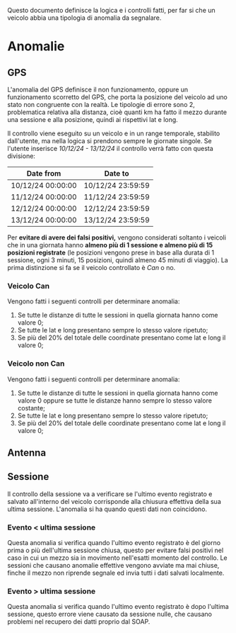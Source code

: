Questo documento definisce la logica e i controlli fatti, per far si che un veicolo abbia una tipologia di anomalia da segnalare.
# Anomalie
## GPS
L'anomalia del GPS definisce il non funzionamento, oppure un funzionamento scorretto del GPS, che porta la posizione del veicolo ad uno stato non congruente con la realtà.
Le tipologie di errore sono 2, problematica relativa alla distanza, cioè quanti km ha fatto il mezzo durante una sessione e alla posizione, quindi ai rispettivi lat e long.

Il controllo viene eseguito su un veicolo e in un range temporale, stabilito dall'utente, ma nella logica si prendono sempre le giornate singole. Se l'utente inserisce *10/12/24 - 13/12/24* il controllo verrà fatto con questa divisione:

| Date from         | Date to           |
| ----------------- | ----------------- |
| 10/12/24 00:00:00 | 10/12/24 23:59:59 |
| 11/12/24 00:00:00 | 11/12/24 23:59:59 |
| 12/12/24 00:00:00 | 12/12/24 23:59:59 |
| 13/12/24 00:00:00 | 13/12/24 23:59:59 |
Per **evitare di avere dei falsi positivi,** vengono considerati soltanto i veicoli che in una giornata hanno **almeno più di 1 sessione e almeno più di 15 posizioni registrate** (le posizioni vengono prese in base alla durata di 1 sessione, ogni 3 minuti, 15 posizioni, quindi almeno 45 minuti di viaggio).
La prima distinzione si fa se il veicolo controllato è *Can* o no. 
### Veicolo Can
Vengono fatti i seguenti controlli per determinare anomalia:
1. Se tutte le distanze di tutte le sessioni in quella giornata hanno come valore 0;
2. Se tutte le lat e long presentano sempre lo stesso valore ripetuto;
3. Se più del 20% del totale delle coordinate presentano come lat e long il valore 0;
### Veicolo non Can
Vengono fatti i seguenti controlli per determinare anomalia:
1. Se tutte le distanze di tutte le sessioni in quella giornata hanno come valore 0 oppure se tutte le distanze hanno sempre lo stesso valore costante;
2. Se tutte le lat e long presentano sempre lo stesso valore ripetuto;
3. Se più del 20% del totale delle coordinate presentano come lat e long il valore 0;
## Antenna

## Sessione
Il controllo della sessione va a verificare se l'ultimo evento registrato e salvato all'interno del veicolo corrisponde alla chiusura effettiva della sua ultima sessione. 
L'anomalia si ha quando questi dati non coincidono. 
### Evento < ultima sessione
Questa anomalia si verifica quando l'ultimo evento registrato è del giorno prima o più dell'ultima sessione chiusa, questo per evitare falsi positivi nel caso in cui un mezzo sia in movimento nell'esatti momento del controllo. 
Le sessioni che causano anomalie effettive vengono avviate ma mai chiuse, finche il mezzo non riprende segnale ed invia tutti i dati salvati localmente.
### Evento > ultima sessione
Questa anomalia si verifica quando l'ultimo evento registrato è dopo l'ultima sessione, questo errore viene causato da sessione nulle, che causano problemi nel recupero dei datti proprio dal SOAP.